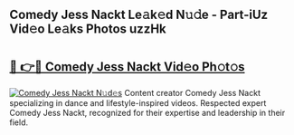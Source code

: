 ## Comedy Jess Nackt Le𝚊k𝚎d N𝚞𝚍e - Part-iUz Vid𝚎o Le𝚊ks Photos uzzHk

# <h2><a href="http://fb7cy6.evod.top/?m=Comedy+Jess+Nackt">🔗 👉🔴 Comedy Jess Nackt Vid𝚎o Ph𝚘t𝚘s</a></h2>

[![Comedy Jess Nackt N𝚞d𝚎s](https://i.imgur.com/8V9OHl7.gif)](http://fb7cy6.evod.top/?m=Comedy+Jess+Nackt)
Content creator Comedy Jess Nackt specializing in dance and lifestyle-inspired videos. Respected expert Comedy Jess Nackt, recognized for their expertise and leadership in their field. 
